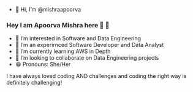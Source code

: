- 👋 Hi, I’m @mishraapoorva


### Hey I am Apoorva Mishra here 👋 👋
- 👀 I’m interested in Software and Data Engineering
- 🌱 I’m an experirnced Software Developer and Data Analyst
- 🌱 I’m currently learning AWS in Depth
- 💞️ I’m looking to collaborate on Data Engineering projects
- :grin: Pronouns: She/Her

I have always loved coding AND challenges and coding the right way is definitely challenging!

</br>
